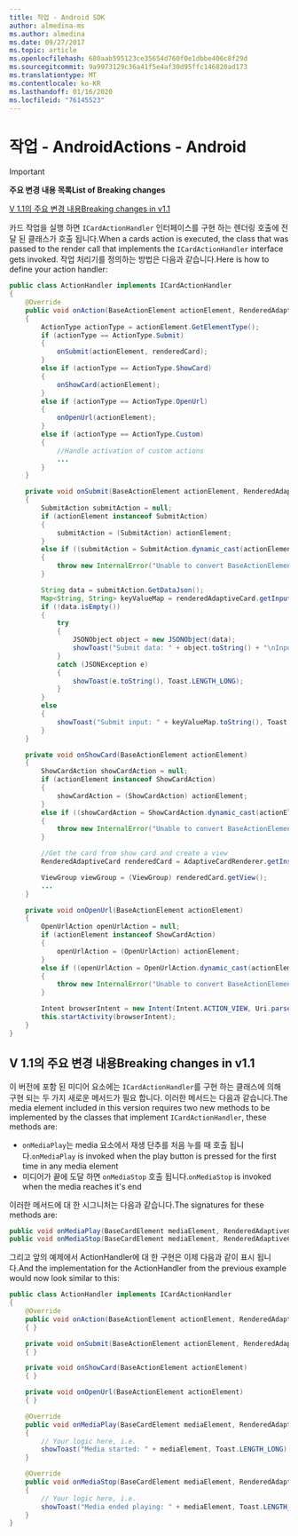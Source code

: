 ```yaml
---
title: 작업 - Android SDK
author: almedina-ms
ms.author: almedina
ms.date: 09/27/2017
ms.topic: article
ms.openlocfilehash: 680aab595123ce35654d760f0e1dbbe406c8f29d
ms.sourcegitcommit: 9a9973129c36a41f5e4af30d95ffc146820ad173
ms.translationtype: MT
ms.contentlocale: ko-KR
ms.lasthandoff: 01/16/2020
ms.locfileid: "76145523"
---
```

# <a name="actions---android"></a><span data-ttu-id="bdcb6-102">작업 - Android</span><span class="sxs-lookup"><span data-stu-id="bdcb6-102">Actions - Android</span></span>

> [!IMPORTANT]
> <span data-ttu-id="bdcb6-103">**주요 변경 내용 목록**</span><span class="sxs-lookup"><span data-stu-id="bdcb6-103">**List of Breaking changes**</span></span>
> 
> [<span data-ttu-id="bdcb6-104">V 1.1의 주요 변경 내용</span><span class="sxs-lookup"><span data-stu-id="bdcb6-104">Breaking changes in v1.1</span></span>](#breaking-changes-in-v11)
> 

<span data-ttu-id="bdcb6-105">카드 작업을 실행 하면 ```ICardActionHandler``` 인터페이스를 구현 하는 렌더링 호출에 전달 된 클래스가 호출 됩니다.</span><span class="sxs-lookup"><span data-stu-id="bdcb6-105">When a cards action is executed, the class that was passed to the render call that implements the ```ICardActionHandler``` interface gets invoked.</span></span> <span data-ttu-id="bdcb6-106">작업 처리기를 정의하는 방법은 다음과 같습니다.</span><span class="sxs-lookup"><span data-stu-id="bdcb6-106">Here is how to define your action handler:</span></span>

```java
public class ActionHandler implements ICardActionHandler
{
    @Override
    public void onAction(BaseActionElement actionElement, RenderedAdaptiveCard renderedCard)
    {
        ActionType actionType = actionElement.GetElementType();
        if (actionType == ActionType.Submit)
        {
            onSubmit(actionElement, renderedCard);
        }
        else if (actionType == ActionType.ShowCard)
        {
            onShowCard(actionElement);
        }
        else if (actionType == ActionType.OpenUrl)
        {
            onOpenUrl(actionElement);
        }
        else if (actionType == ActionType.Custom)
        {
            //Handle activation of custom actions
            ...
        }
    }

    private void onSubmit(BaseActionElement actionElement, RenderedAdaptiveCard renderedAdaptiveCard)
    {
        SubmitAction submitAction = null;
        if (actionElement instanceof SubmitAction)
        {
            submitAction = (SubmitAction) actionElement;
        }
        else if ((submitAction = SubmitAction.dynamic_cast(actionElement)) == null)
        {
            throw new InternalError("Unable to convert BaseActionElement to ShowCardAction object model.");
        }

        String data = submitAction.GetDataJson();
        Map<String, String> keyValueMap = renderedAdaptiveCard.getInputs();
        if (!data.isEmpty())
        {
            try
            {
                JSONObject object = new JSONObject(data);
                showToast("Submit data: " + object.toString() + "\nInput: " + keyValueMap.toString(), Toast.LENGTH_LONG);
            }
            catch (JSONException e)
            {
                showToast(e.toString(), Toast.LENGTH_LONG);
            }
        }
        else
        {
            showToast("Submit input: " + keyValueMap.toString(), Toast.LENGTH_LONG);
        }
    }

    private void onShowCard(BaseActionElement actionElement)
    {
        ShowCardAction showCardAction = null;
        if (actionElement instanceof ShowCardAction)
        {
            showCardAction = (ShowCardAction) actionElement;
        }
        else if ((showCardAction = ShowCardAction.dynamic_cast(actionElement)) == null)
        {
            throw new InternalError("Unable to convert BaseActionElement to ShowCardAction object model.");
        }

        //Get the card from show card and create a view
        RenderedAdaptiveCard renderedCard = AdaptiveCardRenderer.getInstance().render(context, fragmentManager, showCardAction.GetCard(), cardActionHandler, hostConfig);

        ViewGroup viewGroup = (ViewGroup) renderedCard.getView();
        ...
    }

    private void onOpenUrl(BaseActionElement actionElement)
    {
        OpenUrlAction openUrlAction = null;
        if (actionElement instanceof ShowCardAction)
        {
            openUrlAction = (OpenUrlAction) actionElement;
        }
        else if ((openUrlAction = OpenUrlAction.dynamic_cast(actionElement)) == null)
        {
            throw new InternalError("Unable to convert BaseActionElement to ShowCardAction object model.");
        }

        Intent browserIntent = new Intent(Intent.ACTION_VIEW, Uri.parse(openUrlAction.GetUrl()));
        this.startActivity(browserIntent);
    }
}
```

## <a name="breaking-changes-in-v11"></a><span data-ttu-id="bdcb6-107">V 1.1의 주요 변경 내용</span><span class="sxs-lookup"><span data-stu-id="bdcb6-107">Breaking changes in v1.1</span></span>

<span data-ttu-id="bdcb6-108">이 버전에 포함 된 미디어 요소에는 ```ICardActionHandler```를 구현 하는 클래스에 의해 구현 되는 두 가지 새로운 메서드가 필요 합니다. 이러한 메서드는 다음과 같습니다.</span><span class="sxs-lookup"><span data-stu-id="bdcb6-108">The media element included in this version requires two new methods to be implemented by the classes that implement ```ICardActionHandler```, these methods are:</span></span>

* <span data-ttu-id="bdcb6-109">```onMediaPlay```는 media 요소에서 재생 단추를 처음 누를 때 호출 됩니다.</span><span class="sxs-lookup"><span data-stu-id="bdcb6-109">```onMediaPlay``` is invoked when the play button is pressed for the first time in any media element</span></span>
* <span data-ttu-id="bdcb6-110">미디어가 끝에 도달 하면 ```onMediaStop``` 호출 됩니다.</span><span class="sxs-lookup"><span data-stu-id="bdcb6-110">```onMediaStop``` is invoked when the media reaches it's end</span></span>

<span data-ttu-id="bdcb6-111">이러한 메서드에 대 한 시그니처는 다음과 같습니다.</span><span class="sxs-lookup"><span data-stu-id="bdcb6-111">The signatures for these methods are:</span></span>

```java
public void onMediaPlay(BaseCardElement mediaElement, RenderedAdaptiveCard renderedAdaptiveCard)
public void onMediaStop(BaseCardElement mediaElement, RenderedAdaptiveCard renderedAdaptiveCard)
```

<span data-ttu-id="bdcb6-112">그리고 앞의 예제에서 ActionHandler에 대 한 구현은 이제 다음과 같이 표시 됩니다.</span><span class="sxs-lookup"><span data-stu-id="bdcb6-112">And the implementation for the ActionHandler from the previous example would now look similar to this:</span></span>

```java
public class ActionHandler implements ICardActionHandler
{
    @Override
    public void onAction(BaseActionElement actionElement, RenderedAdaptiveCard renderedCard)
    { }

    private void onSubmit(BaseActionElement actionElement, RenderedAdaptiveCard renderedAdaptiveCard) 
    { }

    private void onShowCard(BaseActionElement actionElement)
    { }

    private void onOpenUrl(BaseActionElement actionElement)
    { }

    @Override
    public void onMediaPlay(BaseCardElement mediaElement, RenderedAdaptiveCard renderedAdaptiveCard)
    {
        // Your logic here, i.e.
        showToast("Media started: " + mediaElement, Toast.LENGTH_LONG);
    }

    @Override
    public void onMediaStop(BaseCardElement mediaElement, RenderedAdaptiveCard renderedAdaptiveCard)
    {
        // Your logic here, i.e.
        showToast("Media ended playing: " + mediaElement, Toast.LENGTH_LONG);
    }
}
```
